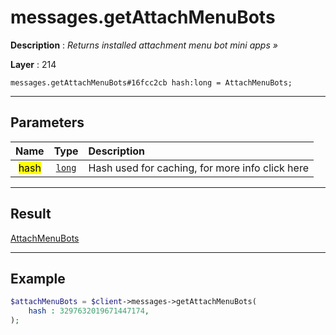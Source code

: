 # messages.getAttachMenuBots

**Description** : *Returns installed attachment menu bot mini apps &raquo;*

**Layer** : 214

```tl
messages.getAttachMenuBots#16fcc2cb hash:long = AttachMenuBots;
```

---

## Parameters

| Name | Type | Description |
| :---: | :---: | :--- |
| <mark>hash</mark> | [`long`](type/long) | Hash used for caching, for more info click here |

---

## Result

[AttachMenuBots](type/AttachMenuBots)

---

## Example

```php
$attachMenuBots = $client->messages->getAttachMenuBots(
	hash : 3297632019671447174,
);
```